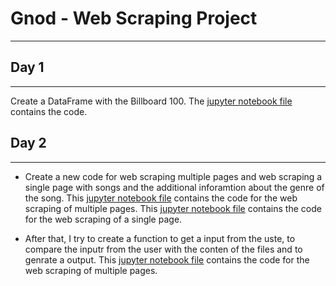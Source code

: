 # Gnod - Web Scraping Project
***

## Day 1
***
Create a DataFrame with the Billboard 100.
The [jupyter notebook file](https://github.com/AnjaFechner/Gnod/blob/main/Web_scraping_single_page_part_1.ipynb) contains the code.

## Day 2
***
- Create a new code for web scraping multiple pages and web scraping a single page with songs and the additional inforamtion about the genre of the song.
This [jupyter notebook file](https://github.com/AnjaFechner/Gnod/blob/main/Web_scraping_multiple_pages.ipynb) contains the code for the web scraping of multiple pages.
This [jupyter notebook file](https://github.com/AnjaFechner/Gnod/blob/main/Web_scraping_single_page_part_2.ipynb) contains the code for the web scraping of a single page.

- After that, I try to create a function to get a input from the uste, to compare the inputr from the user with the conten of the files and to genrate a output.
This [jupyter notebook file](https://github.com/AnjaFechner/Gnod/blob/main/Web_scraping_multiple_pages.ipynb) contains the code for the web scraping of multiple pages.
